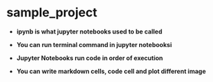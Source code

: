 # sample_project

* **ipynb is what jupyter notebooks used to be called**

* **You can run terminal command in jupyter notebooksi**

* **Jupyter Notebooks run code in order of execution**

* **You can write markdown cells, code cell and plot different image**
